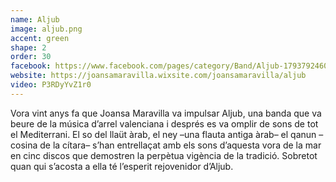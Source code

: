 ```yaml
---
name: Aljub
image: aljub.png
accent: green
shape: 2
order: 30
facebook: https://www.facebook.com/pages/category/Band/Aljub-179379246004753/
website: https://joansamaravilla.wixsite.com/joansamaravilla/aljub
video: P3RDyYvZ1r0
---
```


Vora vint anys fa que Joansa Maravilla va impulsar Aljub, una banda que va beure de la música d’arrel valenciana i després es va omplir de sons de tot el Mediterrani. El so del llaüt àrab, el ney –una flauta antiga àrab– el qanun –cosina de la cítara– s’han entrellaçat amb els sons d’aquesta vora de la mar en cinc discos que demostren la perpètua vigència de la tradició. Sobretot quan qui s’acosta a ella té l’esperit rejovenidor d’Aljub.
